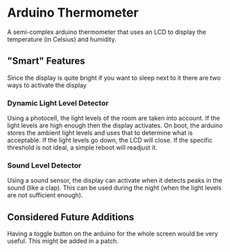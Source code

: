 # Arduino Thermometer

A semi-complex arduino thermometer that uses an LCD to display the temperature (in Celsius) and humidity.

## "Smart" Features

Since the display is quite bright if you want to sleep next to it there are two ways to activate the display

### Dynamic Light Level Detector

Using a photocell, the light levels of the room are taken into account. If the light levels are high enough then the display activates. On boot, the arduino stores the ambient light levels and uses that to determine what is acceptable. If the light levels go down, the LCD will close. If the specific threshold is not ideal, a simple reboot will readjust it.

### Sound Level Detector

Using a sound sensor, the display can activate when it detects peaks in the sound (like a clap). This can be used during the night (when the light levels are not sufficient enough).

## Considered Future Additions

Having a toggle button on the arduino for the whole screen would be very useful. This might be added in a patch.
